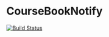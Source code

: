 # CourseBookNotify

[![Build Status](https://travis-ci.com/ffejhog/CourseBookNotify.svg?token=CqgXK3Mgdximd3gpCQzH&branch=master)](https://travis-ci.com/ffejhog/CourseBookNotify)

